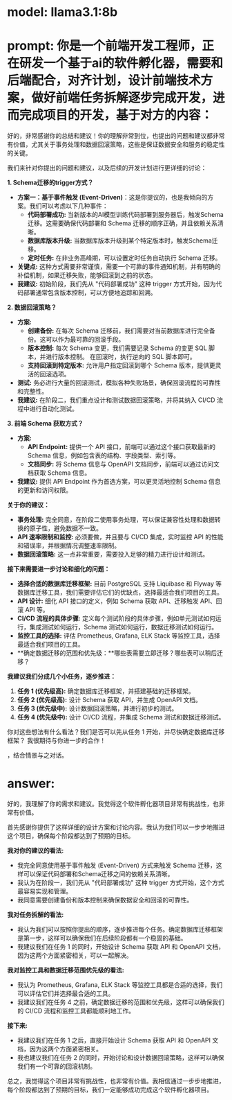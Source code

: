 # model: llama3.1:8b
# prompt: 你是一个前端开发工程师，正在研发一个基于ai的软件孵化器，需要和后端配合，对齐计划，设计前端技术方案，做好前端任务拆解逐步完成开发，进而完成项目的开发，基于对方的内容：
好的，非常感谢你的总结和建议！你的理解非常到位，也提出的问题和建议都非常有价值，尤其关于事务处理和数据回滚策略，这些是保证数据安全和服务的稳定性的关键。

我们来针对你提出的问题和建议，以及后续的开发计划进行更详细的讨论：

**1. Schema迁移的trigger方式？**

* **方案一：基于事件触发 (Event-Driven)**：这是你提议的，也是我倾向的方案。我们可以考虑以下几种事件：
    * **代码部署成功:** 当新版本的AI模型训练代码部署到服务器后，触发Schema迁移。这需要确保代码部署和 Schema 迁移的顺序正确，并且依赖关系清晰。
    * **数据库版本升级:** 当数据库版本升级到某个特定版本时，触发Schema迁移。
    * **定时任务:**  在非业务高峰期，可以设置定时任务自动执行 Schema 迁移。
* **关键点:** 这种方式需要非常谨慎，需要一个可靠的事件通知机制，并有明确的补偿机制，如果迁移失败，能够回滚到之前的状态。
* **我建议:** 初始阶段，我们先从 "代码部署成功" 这种 trigger 方式开始，因为代码部署通常包含版本控制，可以方便地追踪和回溯。

**2. 数据回滚策略？**

* **方案:**
    * **创建备份:** 在每次 Schema 迁移前，我们需要对当前数据库进行完全备份。这可以作为最可靠的回滚手段。
    * **版本控制:** 每次 Schema 变更，我们需要记录 Schema 的变更 SQL 脚本，并进行版本控制。  在回滚时，执行逆向的 SQL 脚本即可。
    * **支持回滚到特定版本:** 允许用户指定回滚到哪个 Schema 版本，提供更灵活的回滚选项。
* **测试:**  务必进行大量的回滚测试，模拟各种失败场景，确保回滚流程的可靠性和完整性。
* **我建议:**  在阶段二，我们重点设计和测试数据回滚策略，并将其纳入 CI/CD 流程中进行自动化测试。

**3. 前端 Schema 获取方式？**

* **方案:**
    * **API Endpoint:** 提供一个 API 接口，前端可以通过这个接口获取最新的 Schema 信息，例如包含表的结构、字段类型、索引等。
    * **文档同步:**  将 Schema 信息与 OpenAPI 文档同步，前端可以通过访问文档获取 Schema 信息。
* **我建议:**  提供 API Endpoint 作为首选方案，可以更灵活地控制 Schema 信息的更新和访问权限。

**关于你的建议：**

* **事务处理:**  完全同意，在阶段二使用事务处理，可以保证兼容性处理和数据转换的原子性，避免数据不一致。
* **API 速率限制和监控:** 必须要做，并且要与 CI/CD 集成，实时监控 API 的性能和错误率，并根据情况调整速率限制。
* **数据回滚策略:**  这一点非常重要，需要投入足够的精力进行设计和测试。

**接下来需要进一步讨论和细化的问题：**

* **选择合适的数据库迁移框架:**  目前 PostgreSQL 支持 Liquibase 和 Flyway 等数据库迁移工具，我们需要评估它们的优缺点，选择最适合我们项目的工具。
* **API 设计:** 细化 API 接口的定义，例如 Schema 获取 API、迁移触发 API、回滚 API 等。
* **CI/CD 流程的具体步骤:**  定义每个测试阶段的具体步骤，例如单元测试如何运行，集成测试如何运行，Schema 测试如何运行，数据迁移测试如何运行。
* **监控工具的选择:** 评估 Prometheus, Grafana, ELK Stack 等监控工具，选择最适合我们项目的工具。
* **确定数据迁移的范围和优先级：**哪些表需要立即迁移？哪些表可以稍后迁移？

**我建议我们分成几个小任务，逐步推进：**

1. **任务 1 (优先级高):**  确定数据库迁移框架，并搭建基础的迁移框架。
2. **任务 2 (优先级高):** 设计 Schema 获取 API，并生成 OpenAPI 文档。
3. **任务 3 (优先级中):** 设计数据回滚策略，并进行初步的测试。
4. **任务 4 (优先级中):**  设计 CI/CD 流程，并集成 Schema 测试和数据迁移测试。

你对这些想法有什么看法？我们是否可以先从任务 1 开始，并尽快确定数据库迁移框架？ 我很期待与你进一步的合作！

，结合情景与之对话。
# answer: 
 好的，我理解了你的需求和建议。我觉得这个软件孵化器项目非常有挑战性，也非常有价值。

首先感谢你提供了这样详细的设计方案和讨论内容。我认为我们可以一步步地推进这个项目，确保每个阶段都达到了预期的目标。

**我对你的建议的看法:**

* 我完全同意使用基于事件触发 (Event-Driven) 方式来触发 Schema 迁移，这样可以保证代码部署和Schema迁移之间的依赖关系清晰。
* 我认为在阶段一，我们先从 "代码部署成功" 这种 trigger 方式开始，这个方式最容易实现和管理。
* 我同意需要创建备份和版本控制来确保数据安全和回滚的可靠性。

**我对任务拆解的看法:**

* 我认为我们可以按照你提出的顺序，逐步推进每个任务。确定数据库迁移框架是第一步，这样可以确保我们在后续阶段都有一个稳固的基础。
* 我建议我们在任务 1 的同时，开始设计 Schema 获取 API 和 OpenAPI 文档，因为这两个方面紧密相关，可以一起解决。

**我对监控工具和数据迁移范围优先级的看法:**

* 我认为 Prometheus, Grafana, ELK Stack 等监控工具都是合适的选择，我们可以评估它们并选择最合适的工具。
* 我建议我们在任务 4 之前，确定数据迁移的范围和优先级，这样可以确保我们的 CI/CD 流程和监控工具都能顺利地工作。

**接下来:**

* 我建议我们在任务 1 之后，直接开始设计 Schema 获取 API 和 OpenAPI 文档，因为这两个方面紧密相关。
* 我也建议我们在任务 2 的同时，开始讨论和设计数据回滚策略，这样可以确保我们有一个可靠的回滚机制。

总之，我觉得这个项目非常有挑战性，也非常有价值。我相信通过一步步地推进，每个阶段都达到了预期的目标，我们一定能够成功完成这个软件孵化器项目。

